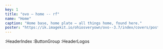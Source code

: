 ```yaml
---
key: 1
title: "ovo – home -- rf"
name: "Home"
caption: "Home base, home plate – all things home, found here."
poster: "https://ik.imagekit.io/ohiosveryown/ovo--3.7/index/covers/poster__home@3x.webp?updatedAt=1716576643233"
---
```


:HeaderIndex
:ButtonGroup
:HeaderLogos
